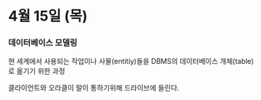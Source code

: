 # 4월 15일 (목) #



### 데이터베이스 모델링 ###

현 세계에서 사용되는 작업이나 사물(entitiy)들을 DBMS의 데이터베이스 개체(table)로 옮기기 위한 과정



클라이언트와 오라클이 말이 통하기위해 드라이브에 들린다.

